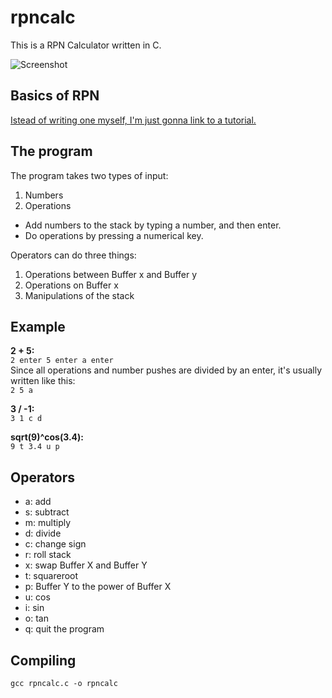 # rpncalc

This is a RPN Calculator written in C.

![Screenshot](https://github.com/simonsolnes/rpncalc/raw/master/screenshot.png)

## Basics of RPN

[Istead of writing one myself, I'm just gonna link to a tutorial.](http://www.lehigh.edu/~sgb2/rpnTutor.html)

## The program

The program takes two types of input:

1. Numbers
2. Operations

* Add numbers to the stack by typing a number, and then enter.
* Do operations by pressing a numerical key.

Operators can do three things:

1. Operations between Buffer x and Buffer y
2. Operations on Buffer x
3. Manipulations of the stack

## Example

**2 + 5:**  
`2 enter 5 enter a enter`  
Since all operations and number pushes are divided by an enter, it's usually written like this:  
`2 5 a`

**3 / -1:**  
`3 1 c d`

**sqrt(9)^cos(3.4):**  
`9 t 3.4 u p`

## Operators

* a: add
* s: subtract
* m: multiply
* d: divide
* c: change sign
* r: roll stack
* x: swap Buffer X and Buffer Y
* t: squareroot
* p: Buffer Y to the power of Buffer X
* u: cos
* i: sin
* o: tan
* q: quit the program

## Compiling

`gcc rpncalc.c -o rpncalc`
